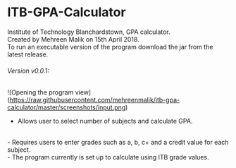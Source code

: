# ITB-GPA-Calculator
Institute of Technology Blanchardstown, GPA calculator.
<br>
Created by Mehreen Malik on 15th April 2018. 
<br>
To run an executable version of the program download the jar from the latest release. 
<br>

###### Version v0.0.1:
![Opening the program view] (https://raw.githubusercontent.com/mehreenmalik/itb-gpa-calculator/master/screenshots/input.png)
<br>
- Allows user to select number of subjects and calculate GPA. 
<br>
- Requires users to enter grades such as a, b, c+ and a credit value for each subject. 
<br>
- The program currently is set up to calculate using ITB grade values. 
<br>

